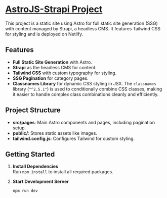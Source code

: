 # [AstroJS-Strapi Project](https://astrohaider.netlify.app/)

This project is a static site using Astro for full static site generation (SSG) with content managed by Strapi, a headless CMS. It features Tailwind CSS for styling and is deployed on Netlify.

## Features

- **Full Static Site Generation** with Astro.
- **Strapi** as the headless CMS for content.
- **Tailwind CSS** with custom typography for styling.
- **SSG Pagination** for category pages.
- **Classnames Library** for dynamic CSS styling in JSX. The `classnames` library (`"^2.5.1"`) is used to conditionally combine CSS classes, making it easier to handle complex class combinations cleanly and efficiently.

## Project Structure

- **src/pages**: Main Astro components and pages, including pagination setup.
- **public/**: Stores static assets like images.
- **tailwind.config.js**: Configures Tailwind for custom styling.

## Getting Started

1. **Install Dependencies**  
   Run `npm install` to install all required packages.

2. **Start Development Server**  
   ```bash
   npm run dev
